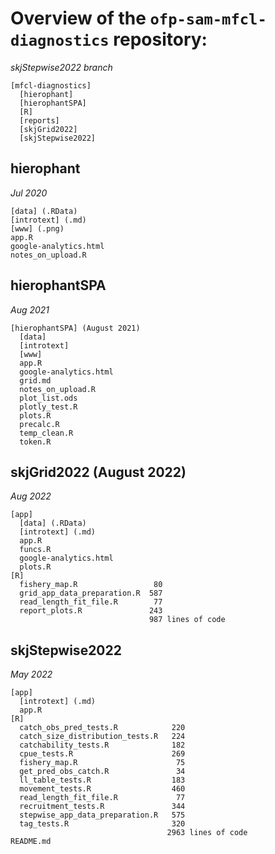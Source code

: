 # Overview of the `ofp-sam-mfcl-diagnostics` repository:

*skjStepwise2022 branch*

```
[mfcl-diagnostics]
  [hierophant]
  [hierophantSPA]
  [R]
  [reports]
  [skjGrid2022]
  [skjStepwise2022]
```

## hierophant

*Jul 2020*

```
[data] (.RData)
[introtext] (.md)
[www] (.png)
app.R
google-analytics.html
notes_on_upload.R
```

## hierophantSPA

*Aug 2021*

```
[hierophantSPA] (August 2021)
  [data]
  [introtext]
  [www]
  app.R
  google-analytics.html
  grid.md
  notes_on_upload.R
  plot_list.ods
  plotly_test.R
  plots.R
  precalc.R
  temp_clean.R
  token.R
```

## skjGrid2022 (August 2022)

*Aug 2022*

```
[app]
  [data] (.RData)
  [introtext] (.md)
  app.R
  funcs.R
  google-analytics.html
  plots.R
[R]
  fishery_map.R                 80
  grid_app_data_preparation.R  587
  read_length_fit_file.R        77
  report_plots.R               243
                               987 lines of code
```

## skjStepwise2022

*May 2022*

```
[app]
  [introtext] (.md)
  app.R
[R]
  catch_obs_pred_tests.R            220
  catch_size_distribution_tests.R   224
  catchability_tests.R              182
  cpue_tests.R                      269
  fishery_map.R                      75
  get_pred_obs_catch.R               34
  ll_table_tests.R                  183
  movement_tests.R                  460
  read_length_fit_file.R             77
  recruitment_tests.R               344
  stepwise_app_data_preparation.R   575
  tag_tests.R                       320
                                   2963 lines of code
README.md
```
